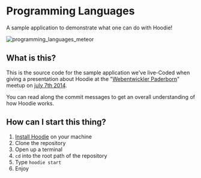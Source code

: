 # Programming Languages
A sample application to demonstrate what one can do with Hoodie!

![programming_languages_meteor](https://cloud.githubusercontent.com/assets/1606004/3488924/9563158e-050a-11e4-9a36-34630a9277b2.png)

## What is this?
This is the source code for the sample application we've live-Coded when giving a presentation about Hoodie at the "[Webentwickler Paderborn](http://webentwickler-paderborn.de)" meetup on [july 7th 2014](http://webentwickler-paderborn.de/events/2014-07-07.html).

You can read along the commit messages to get an overall understanding of how Hoodie works.

## How can I start this thing?
1. [Install Hoodie](http://hood.ie/#installation) on your machine
2. Clone the repository
3. Open up a terminal
4. `cd` into the root path of the repository
5. Type `hoodie start`
6. Enjoy

